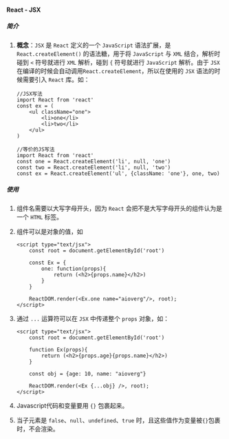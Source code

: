 #### React - JSX

##### 简介

1. **概念**：`JSX` 是 `React` 定义的一个 `JavaScript` 语法扩展，是 `React.createElement()` 的语法糖，用于将 `JavaScript` 与 `XML` 结合，解析时碰到 `<` 符号就进行 `XML` 解析，碰到 `{` 符号就进行 `JavaScript` 解析。由于 `JSX` 在编译的时候会自动调用`React.createElement`，所以在使用的 `JSX` 语法的时候需要引入 `React` 库。如：

   ```react
   //JSX写法
   import React from 'react'
   const ex = (
       <ul className="one">
           <li>one</li>
           <li>two</li>
       </ul>
   )
   
   //等价的JS写法
   import React from 'react'
   const one = React.createElement('li', null, 'one')
   const two = React.createElement('li', null, 'two')
   const ex = React.createElement('ul', {className: 'one'}, one, two)
   ```

##### 使用

1. 组件名需要以大写字母开头，因为 `React` 会把不是大写字母开头的组件认为是一个 `HTML` 标签。

2. 组件可以是对象的值，如

   ```react
   <script type="text/jsx">
       const root = document.getElementById('root')
       
       const Ex = {
           one: function(props){
               return (<h2>{props.name}</h2>)
           }
       }
       
       ReactDOM.render(<Ex.one name="aioverg"/>, root);
   </script>
   ```

3. 通过 `...` 运算符可以在 `JSX` 中传递整个 `props` 对象，如：

   ```react
   <script type="text/jsx">
       const root = document.getElementById('root')
   	    
       function Ex(props){
           return (<h2>{props.age}{props.name}</h2>)
       }
       
       const obj = {age: 10, name: "aioverg"}
       
       ReactDOM.render(<Ex {...obj} />, root);
   </script>
   ```

4. Javascript代码和变量要用 `{}` 包裹起来。

5. 当子元素是 `false`、`null`、`undefined`、`true` 时，且这些值作为变量被`{}`包裹时，不会渲染。
